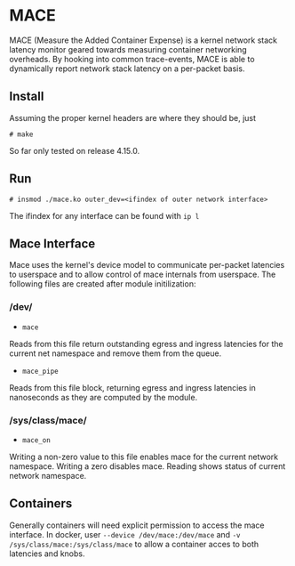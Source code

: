 # MACE

MACE (Measure the Added Container Expense) is a kernel network stack latency monitor geared towards measuring container networking overheads.
By hooking into common trace-events, MACE is able to dynamically report network stack latency on a per-packet basis.

## Install

Assuming the proper kernel headers are where they should be, just

```
# make
```
So far only tested on release 4.15.0.

## Run

```
# insmod ./mace.ko outer_dev=<ifindex of outer network interface>
```
The ifindex for any interface can be found with `ip l`

## Mace Interface

Mace uses the kernel's device model to communicate per-packet latencies to userspace and to allow control of mace internals from userspace.
The following files are created after module initilization:

### /dev/

* `mace`

Reads from this file return outstanding egress and ingress latencies for the current net namespace and remove them from the queue.

* `mace_pipe`

Reads from this file block, returning egress and ingress latencies in nanoseconds as they are computed by the module.


### /sys/class/mace/

* `mace_on`

Writing a non-zero value to this file enables mace for the current network
namespace. Writing a zero disables mace. Reading shows status of current
network namespace.

## Containers

Generally containers will need explicit permission to access the mace interface.
In docker, user `--device /dev/mace:/dev/mace` and `-v /sys/class/mace:/sys/class/mace` to allow a container acces to both latencies and knobs.
